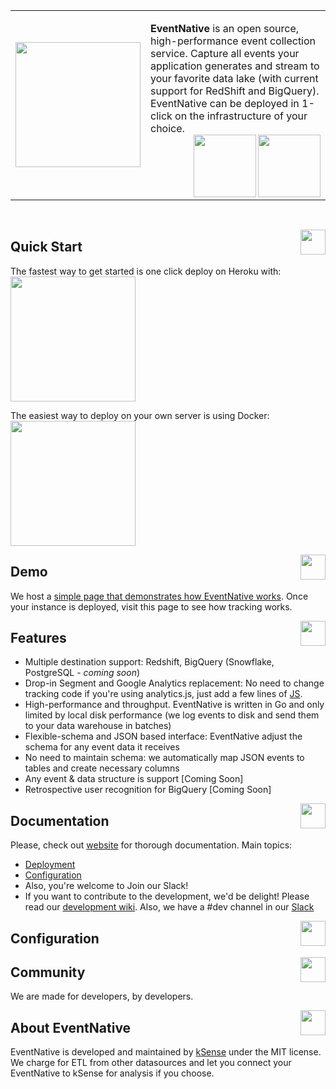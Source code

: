 <table><tr> 
  <td>  <img width="200"  src="https://track-demo.ksense.co/readme/en-round.png"></td>
  <td>

**EventNative** is an open source, high-performance event collection service. Capture all events your application generates and stream to your favorite data lake (with current support for RedShift and BigQuery). EventNative can be deployed in 1-click on the infrastructure of your choice.<br>
   <a href="https://circleci.com/gh/ksensehq/eventnative/tree/master"><img align="right" width="100" src="https://circleci.com/gh/ksensehq/eventnative/tree/master.svg?style=svg&circle-token=52a01ca8af325a73c950df2aa1953f68933383c3"></a> <a href=#><img align="right" width="100" src="https://track-demo.ksense.co/readme/made-with.svg"></a> </td>
   </tr>
</table><br>


<a href="#"><img align="right" src="https://track-demo.ksense.co/readme/start.svg" width="40px"></a>
## Quick Start
The fastest way to get started is one click deploy on Heroku with:<br>
<a href="https://heroku.com/deploy?template=https://github.com/ksensehq/eventnative"><img src="https://www.herokucdn.com/deploy/button.svg" width="200px" /></a>


The easiest way to deploy on your own server is using Docker:<br>
<a href="https://app.gitbook.com/@eventnative/s/eventnative/deployment/deploy-with-docker"><img src="https://track-demo.ksense.co/readme/docker-new.png" width="200px" /></a>

<a href="#"><img align="right" src="https://track-demo.ksense.co/readme/demo-new.svg" width="40px" /></a>
## Demo

We host a [simple page that demonstrates how EventNative works](https://track-demo.ksense.co/). Once your instance is deployed, visit this page to see how tracking works.

<a href="#"><img align="right" src="https://track-demo.ksense.co/readme/features.svg" width="40px" /></a>

## Features

 * Multiple destination support: Redshift, BigQuery (Snowflake, PostgreSQL - *coming soon*)
 * Drop-in Segment and Google Analytics replacement: No need to change tracking code if you're using analytics.js, just add a few lines of [JS](https://app.gitbook.com/@eventnative/s/eventnative/javascript-integration).
 * High-performance and throughput. EventNative is written in Go and only limited by local disk performance (we log events to  disk and send them to your data warehouse in batches)
 * Flexible-schema and JSON based interface: EventNative adjust the schema for any event data it receives
 * No need to maintain schema: we automatically map JSON events to tables and create necessary columns
 * Any event & data structure is support [Coming Soon]
 * Retrospective user recognition for BigQuery [Coming Soon]


<a href="#"><img align="right" src="https://track-demo.ksense.co/readme/docs.svg" width="40px" /></a>

## Documentation

Please, check out [website](https://eventnative-docs.ksense.io) for thorough documentation. Main topics:
 * [Deployment](https://eventnative-docs.ksense.io/deployment)
 * [Configuration](https://eventnative-docs.ksense.io/configuration)
 * Also, you're welcome to Join our Slack!
 * If you want to contribute to the development, we'd be delight! Please read our [development wiki](https://github.com/ksensehq/eventnative/wiki). Also, we have a #dev channel in our [Slack](https://join.slack.com/t/eventnative/shared_invite/zt-gincgy2s-ZYwXXBjw_GIN1PhVzgaUNA)

<a href="#"><img align="right" src="https://track-demo.ksense.co/readme/config.svg" width="40px" /></a>
## Configuration


<a href="#"><img align="right" src="https://track-demo.ksense.co/readme/com.svg" width="40px" /></a>
##  Community
We are made for developers, by developers.

<a href="#"><img align="right" src="https://track-demo.ksense.co/readme/logo-color.svg" width="40px" /></a>
## About EventNative

EventNative is developed and maintained by [kSense](https://ksense.io/) under the MIT license. We charge for ETL from other datasources and let you connect your EventNative to kSense for analysis if you choose.
